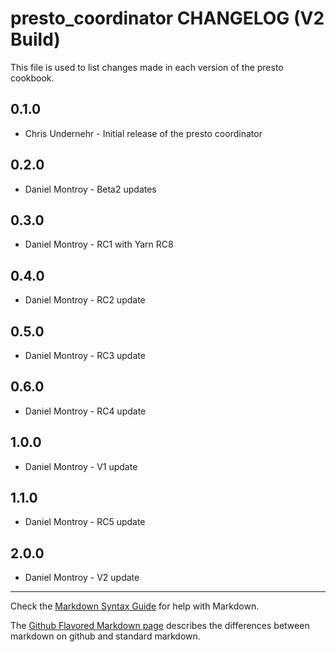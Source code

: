 presto_coordinator CHANGELOG (V2 Build)
=======================================

This file is used to list changes made in each version of the presto cookbook.

0.1.0
-----
- Chris Undernehr - Initial release of the presto coordinator

0.2.0
-----
- Daniel Montroy - Beta2 updates

0.3.0
-----
- Daniel Montroy - RC1 with Yarn RC8

0.4.0
-----
- Daniel Montroy - RC2 update

0.5.0
-----
- Daniel Montroy - RC3 update

0.6.0
-----
- Daniel Montroy - RC4 update

1.0.0
-----
- Daniel Montroy - V1 update

1.1.0
-----
- Daniel Montroy - RC5 update

2.0.0
-----
- Daniel Montroy - V2 update

- - -
Check the [Markdown Syntax Guide](http://daringfireball.net/projects/markdown/syntax) for help with Markdown.

The [Github Flavored Markdown page](http://github.github.com/github-flavored-markdown/) describes the differences between markdown on github and standard markdown.
